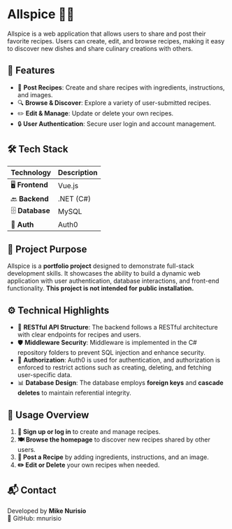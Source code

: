 # Allspice 🍲📖

Allspice is a web application that allows users to share and post their favorite recipes. Users can create, edit, and browse recipes, making it easy to discover new dishes and share culinary creations with others.

## 🚀 Features

- 📌 **Post Recipes**: Create and share recipes with ingredients, instructions, and images.
- 🔍 **Browse & Discover**: Explore a variety of user-submitted recipes.
- ✏️ **Edit & Manage**: Update or delete your own recipes.
- 🔒 **User Authentication**: Secure user login and account management.

## 🛠 Tech Stack

| **Technology**   | **Description**            |
|-----------------|---------------------------|
| 🖥️ **Frontend**  | Vue.js                     |
| 🔙 **Backend**   | .NET (C#)                  |
| 🗄 **Database**  | MySQL                      |
| 🔐 **Auth**      | Auth0                      |

## 🎯 Project Purpose

Allspice is a **portfolio project** designed to demonstrate full-stack development skills. It showcases the ability to build a dynamic web application with user authentication, database interactions, and front-end functionality. **This project is not intended for public installation.**

## ⚙️ Technical Highlights

- 📡 **RESTful API Structure**: The backend follows a RESTful architecture with clear endpoints for recipes and users.
- 🛡 **Middleware Security**: Middleware is implemented in the C# repository folders to prevent SQL injection and enhance security.
- 🔑 **Authorization**: Auth0 is used for authentication, and authorization is enforced to restrict actions such as creating, deleting, and fetching user-specific data.
- 📊 **Database Design**: The database employs **foreign keys** and **cascade deletes** to maintain referential integrity.

## 📌 Usage Overview

1. **🔑 Sign up or log in** to create and manage recipes.
2. **🍽 Browse the homepage** to discover new recipes shared by other users.
3. **📖 Post a Recipe** by adding ingredients, instructions, and an image.
4. **✏️ Edit or Delete** your own recipes when needed.

## 📬 Contact

Developed by **Mike Nurisio**  
📂 GitHub: mnurisio


